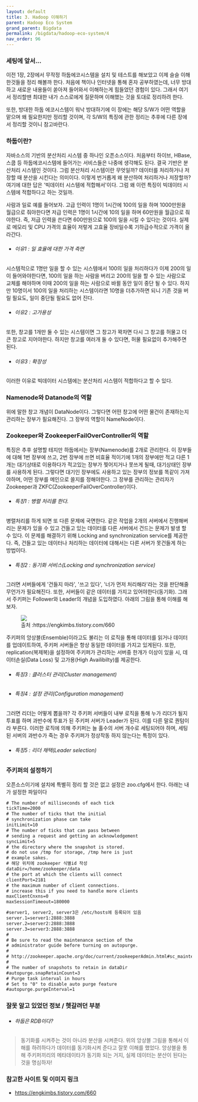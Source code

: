 ```yaml
---
layout: default
title: 3. Hadoop 이해하기
parent: Hadoop Eco System
grand_parent: Bigdata
permalink: /bigdata/hadoop-eco-system/4
nav_order: 96
---
```

  
### 세팅에 앞서...
  
  이전 1장, 2장에서 무작정 하둡에코시스템을 설치 및 테스트를 해보았고 이제 슬슬 이해한것들을 정리 해볼까 한다. 처음에 책이나 인터넷을 통해 혼자 공부하였는데, 너무 방대하고 새로운 내용들이 쏟아져 들어와서 이해하는게 힘들었던 경험이 있다. 그래서 여기서 정리할땐 최대한 내가 스스로에게 질문하며 이해했는 것을 토대로 정리하려 한다. 
  
 또한, 방대한 하둡 에코시스템이 워낙 방대하기에 이 장에는 해당 S/W가 어떤 역할을 맡으며 왜 필요한지만 정리할 것이며, 각 S/W의 특징에 관한 정리는 추후에 다른 장에서 정리할 것이니 참고바란다.
 
### 하둡이란?
  
 자바소스의 기반의 분산처리 시스템 중 하나인 오픈소스이다. 처음부터 하이브, HBase, 스쿱 등 하둡에코시스템에 들어가는 서비스들은 나중에 생각해도 된다. 결국 기반은 분산처리 시스템인 것이다. 그럼 분산처리 시스템이란 무엇일까? 데이터를 처리하거나 저장할 때 분산을 시킨다는 의미이다. 이렇게 번거롭게 왜 분산하여 처리하거나 저장할까? 여기에 대한 답은 '빅데이터 시스템에 적합해서'이다. 그럼 왜 이런 특징이 빅데이터 시스템에 적합하다고 하는 것일까.  
  
 사람과 일로 예를 들어보자. 고급 인력이 1명이 1시간에 100의 일을 하며 1000만원을 월급으로 줘야한다면 저급 인력은 1명이 1시간에 10의 일을 하며 60만원을 월급으로 줘야한다. 즉, 저급 인력을 쓴다면 600만원으로 100의 일을 시킬 수 있다는 것이다. 실제로 메모리 및 CPU 가격의 효율이 저렇게 고효율 장비일수록 기하급수적으로 가격이 올라간다.

 * ###### 이유1 : 일 효율에 대한 가격 측면
 
  시스템적으로 1명만 일을 할 수 있는 시스템에서 100의 일을 처리하다가 이제 200의 일이 들어와야한다면, 100의 일을 하는 사람을 버리고 200의 일을 할 수 있는 사람으로 교체를 해야하며 이때 200의 일을 하는 사람으로 바뀔 동안 일이 중단 될 수 있다. 하지만 10명이서 100의 일을 처리하는 시스템이라면 10명을 더추가하면 되니 기존 것을 버릴 필요도, 일이 중단될 필요도 없어 진다.
 
 * ###### 이유2 : 고가용성
  
 또한, 창고를 1개만 둘 수 있는 시스템이면 그 창고가 꽉차면 다시 그 창고를 허물고 더 큰 창고로 지어야한다. 하지만 창고를 여러개 둘 수 있다면, 허물 필요없이 추가해주면 된다.
  
 * ###### 이유3 : 확장성
  
 이러한 이유로 빅데이터 시스템에는 분산처리 시스템이 적합하다고 할 수 있다.
 
### Namenode와 Datanode의 역할
  
 위에 말한 창고 개념이 DataNode이다. 그렇다면 어떤 창고에 어떤 물건이 존재하는지 관리하는 장부가 필요해진다. 그 장부의 역할이 NameNode이다. 
  
### Zookeeper와 ZookeeperFailOverController의 역할
  
 특징은 추후 설명할 테지만 하둡에서는 장부(Namenode)를 2개로 관리한다. 이 장부들에 대해 1번 장부에 쓰고, 2번 장부에 쓰면 비효율 적이기에 1개의 장부에만 적고 다른 1개는 대기상태로 이용하다가 적고있는 장부가 찢어지거나 못쓰게 될때, 대기상태인 장부를 사용하게 된다. 그렇다면 대기인 장부에도 사용하고 있는 장부의 정보를 똑같이 가져야하며, 어떤 장부를 메인으로 쓸지를 정해야한다. 그 장부를 관리하는 관리자가 Zookeeper과 ZKFC(ZookeeperFailOverController)이다. 

 * ###### 특징1 : 병렬 처리를 한다.
 
 병렬처리를 하게 되면 또 다른 문제에 국면한다. 같은 작업을 2개의 서버에서 진행해버리는 문제가 있을 수 있고 건들고 있는 데이터를 다른 서버에서 건드는 문제가 발생 할 수 있다. 이 문제를 해결하기 위해 Locking and synchronization service를 제공한다. 즉, 건들고 있는 데이터나 처리하는 데이터에 대해서는 다른 서버가 못건들게 하는 방법이다.
 
 * ###### 특징2 : 동기화 서비스(Locking and synchronization service)
 
 그러면 서버들에게 '건들지 마라', '쓰고 있다', '너가 먼저 처리해라'라는 것을 판단해줄 무언가가 필요해진다. 또한, 서버들이 같은 데이터를 가지고 있어야한다(동기화). 그래서 주키퍼는 Follower와 Leader의 개념을 도입하였다. 아래의 그림을 통해 이해를 해보자.
   
<figure>
<img src="{{ "/media/img/Bigdata/zookeeper.png" | absolute_url }}" />
<figcaption>출처 :https://engkimbs.tistory.com/660 </figcaption>
</figure>
  
주키퍼의 앙상블(Ensemble)이라고도 불리는 이 로직을 통해 데이터를 읽거나 데이터를 업데이트하여, 주키퍼 서버들은 항상 동일한 데이터를 가지고 있게된다. 또한, replication(복제복)을 설정하여 주키퍼가 관리하는 서버중 한개가 이상이 있을 시, 데이터손실(Data Loss) 및 고가용(High Availibilty)를 제공한다.
 
 * ###### 특징3 : 클러스터 관리(Cluster management) 
 * ###### 특징4 : 설정 관리(Configuration management)
 
그러면 리더는 어떻게 뽑을까? 각 주키퍼 서버들이 내부 로직을 통해 누가 리더가 될지 투표를 하며 과반수에 투표가 된 주키퍼 서버가 Leader가 된다. 이를 다른 말로 퀀텀이라 부른다. 이러한 로직에 의해 주키퍼는 늘 홀수의 서버 개수로 세팅되어야 하며, 세팅된 서버의 과반수가 죽는 경우 주키퍼가 정상작동 하지 않는다는 특정이 있다.
 
 * ###### 특징5 : 리더 채택(Leader selection)
  
  
### 주키퍼의 설정하기

오픈소스이기에 설치에 특별히 정리 할 것은 없고 설정은 zoo.cfg에서 한다.
아래는 내가 설정한 파일이다

```xml
# The number of milliseconds of each tick
tickTime=2000
# The number of ticks that the initial
# synchronization phase can take
initLimit=10
# The number of ticks that can pass between
# sending a request and getting an acknowledgement
syncLimit=5
# the directory where the snapshot is stored.
# do not use /tmp for storage, /tmp here is just
# example sakes.
# 해당 위치에 zookeeper 식별id 작성
dataDir=/home/zookeeper/data
# the port at which the clients will connect
clientPort=2181
# the maximum number of client connections.
# increase this if you need to handle more clients
maxClientCnxns=0
maxSessionTimeout=180000

#server1, server2, server3은 /etc/hosts에 등록되어 있음
server.1=server1:2888:3888
server.2=server2:2888:3888
server.3=server3:2888:3888
#
# Be sure to read the maintenance section of the
# administrator guide before turning on autopurge.
#
# http://zookeeper.apache.org/doc/current/zookeeperAdmin.html#sc_maintenance
#
# The number of snapshots to retain in dataDir
#autopurge.snapRetainCount=3
# Purge task interval in hours
# Set to "0" to disable auto purge feature
#autopurge.purgeInterval=1
```  
  
### 잘못 알고 있었던 정보 / 헷갈려던 부분
  
 * ###### 하둡은 RDB이다?
  >동기화를 시켜주는 것이 아니라 분산을 시켜준다. 위의 앙상블 그림을 통해서 이해를 하려하다가 데이터를 동기화시켜 준다고 잘못 이해를 했었다. 앙상블을 통해 주키퍼끼리의 메타데이타가 동기화 되는 거지, 실제 데이터는 분산이 된다는 것을 명심하자!

### 참고한 사이트 및 이미지 링크
  
 * https://engkimbs.tistory.com/660

